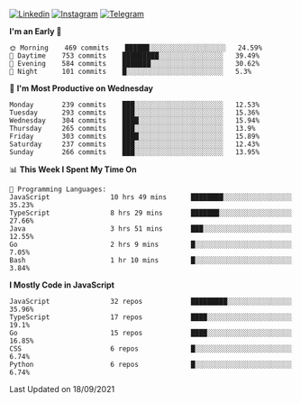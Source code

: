 [![Linkedin](https://img.shields.io/badge/-Archie-blue?style=flat-square&labelColor=gray&logo=Linkedin&logoColor=white&link=https://www.linkedin.com/in/archisdi)](https://www.linkedin.com/in/archisdi)
[![Instagram](https://img.shields.io/badge/-@archisdi-orange?style=flat-square&labelColor=gray&logo=Instagram&logoColor=white&link=https://www.instagram.com/archisdi)](https://www.instagram.com/archisdi)
[![Telegram](https://img.shields.io/badge/-aai-informational?style=flat-square&labelColor=gray&logo=telegram&logoColor=white&link=https://t.me/archisdi)](https://t.me/archisdi)

<!--START_SECTION:waka-->
**I'm an Early 🐤** 

```text
🌞 Morning    469 commits    ██████░░░░░░░░░░░░░░░░░░░   24.59% 
🌆 Daytime    753 commits    █████████░░░░░░░░░░░░░░░░   39.49% 
🌃 Evening    584 commits    ███████░░░░░░░░░░░░░░░░░░   30.62% 
🌙 Night      101 commits    █░░░░░░░░░░░░░░░░░░░░░░░░   5.3%

```
📅 **I'm Most Productive on Wednesday** 

```text
Monday       239 commits    ███░░░░░░░░░░░░░░░░░░░░░░   12.53% 
Tuesday      293 commits    ███░░░░░░░░░░░░░░░░░░░░░░   15.36% 
Wednesday    304 commits    ████░░░░░░░░░░░░░░░░░░░░░   15.94% 
Thursday     265 commits    ███░░░░░░░░░░░░░░░░░░░░░░   13.9% 
Friday       303 commits    ████░░░░░░░░░░░░░░░░░░░░░   15.89% 
Saturday     237 commits    ███░░░░░░░░░░░░░░░░░░░░░░   12.43% 
Sunday       266 commits    ███░░░░░░░░░░░░░░░░░░░░░░   13.95%

```


📊 **This Week I Spent My Time On** 

```text
💬 Programming Languages: 
JavaScript               10 hrs 49 mins      ████████░░░░░░░░░░░░░░░░░   35.23% 
TypeScript               8 hrs 29 mins       ███████░░░░░░░░░░░░░░░░░░   27.66% 
Java                     3 hrs 51 mins       ███░░░░░░░░░░░░░░░░░░░░░░   12.55% 
Go                       2 hrs 9 mins        █░░░░░░░░░░░░░░░░░░░░░░░░   7.05% 
Bash                     1 hr 10 mins        █░░░░░░░░░░░░░░░░░░░░░░░░   3.84%

```

**I Mostly Code in JavaScript** 

```text
JavaScript               32 repos            █████████░░░░░░░░░░░░░░░░   35.96% 
TypeScript               17 repos            ████░░░░░░░░░░░░░░░░░░░░░   19.1% 
Go                       15 repos            ████░░░░░░░░░░░░░░░░░░░░░   16.85% 
CSS                      6 repos             █░░░░░░░░░░░░░░░░░░░░░░░░   6.74% 
Python                   6 repos             █░░░░░░░░░░░░░░░░░░░░░░░░   6.74%

```



 Last Updated on 18/09/2021
<!--END_SECTION:waka-->